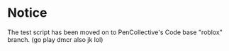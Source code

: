 # Notice
The test script has been moved on to PenCollective's Code base "roblox" branch.
(go play dmcr also jk lol)
